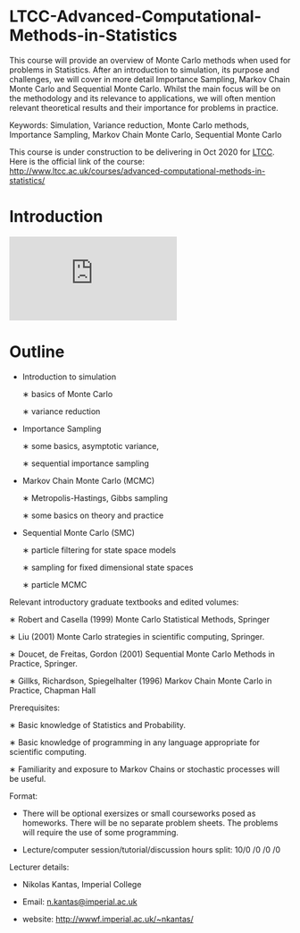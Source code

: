 # LTCC-Advanced-Computational-Methods-in-Statistics
This course will provide an overview of Monte Carlo methods when used for problems in Statistics. After an introduction to simulation, its purpose and challenges, we will cover in more detail Importance Sampling, Markov Chain Monte Carlo and Sequential Monte Carlo. Whilst the main focus will be on the methodology and its relevance to applications, we will often mention relevant theoretical results and their importance for problems in practice. 

Keywords: Simulation, Variance reduction, Monte Carlo methods, Importance Sampling, Markov Chain Monte Carlo, Sequential Monte Carlo

This course is under construction to be delivering in Oct 2020 for [LTCC](http://www.ltcc.ac.uk/). Here is the official link of the course: http://www.ltcc.ac.uk/courses/advanced-computational-methods-in-statistics/

# Introduction


![basics of Monte Carlo](http://wwwf.imperial.ac.uk/~nkantas/slides1.pdf)

# Outline

* Introduction to simulation
  
  ∗ basics of Monte Carlo 
  
  ∗ variance reduction

* Importance Sampling
  
  ∗ some basics, asymptotic variance, 
  
  ∗ sequential importance sampling

* Markov Chain Monte Carlo (MCMC)
  
  ∗ Metropolis-Hastings, Gibbs sampling 
  
  ∗ some basics on theory and practice 

* Sequential Monte Carlo (SMC)
  
  ∗ particle filtering for state space models
  
  ∗ sampling for fixed dimensional state spaces
  
  ∗ particle MCMC
  
Relevant introductory graduate textbooks and edited volumes:

  ∗ Robert and Casella (1999) Monte Carlo Statistical Methods, Springer 
  
  ∗ Liu (2001) Monte Carlo strategies in scientific computing, Springer.
  
  ∗ Doucet, de Freitas, Gordon (2001) Sequential Monte Carlo Methods in Practice, Springer.
  
  ∗ Gillks, Richardson, Spiegelhalter (1996) Markov Chain Monte Carlo in Practice, Chapman Hall

Prerequisites: 

  ∗ Basic knowledge of Statistics and Probability. 
  
  ∗ Basic knowledge of programming in any language appropriate for scientific computing.
  
  ∗ Familiarity and exposure to Markov Chains or stochastic processes will be useful.

Format:

  * There will be optional exersizes or small courseworks posed as homeworks. There will be no separate problem sheets. The problems will require the use of some programming.

*  Lecture/computer session/tutorial/discussion hours split: 10/0 /0 /0 /0

Lecturer details:

  * Nikolas Kantas, Imperial College
 
  * Email: n.kantas@imperial.ac.uk

  * website: http://wwwf.imperial.ac.uk/~nkantas/

